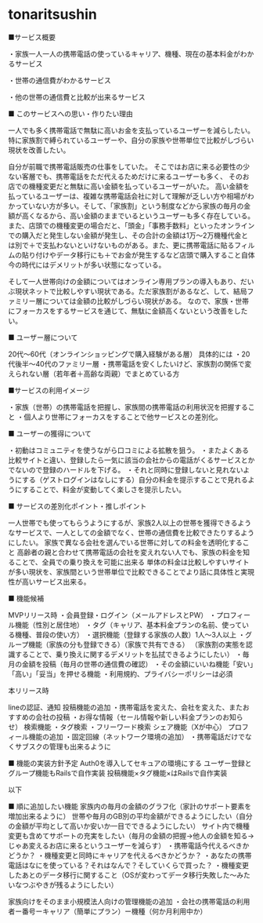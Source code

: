 # tonaritsushin
■サービス概要

・家族一人一人の携帯電話の使っているキャリア、機種、現在の基本料金がわかるサービス

・世帯の通信費がわかるサービス

・他の世帯の通信費と比較が出来るサービス


■ このサービスへの思い・作りたい理由

一人でも多く携帯電話で無駄に高いお金を支払っているユーザーを減らしたい。特に家族割で縛られているユーザーや、自分の家族や世帯単位で比較がしづらい現状を改善したい。

自分が前職で携帯電話販売の仕事をしていた。
そこではお店に来る必要性の少ない客層でも、携帯電話をただ代えるためだけに来るユーザーも多く、
そのお店での機種変更だと無駄に高い金額を払っているユーザーがいた。
高い金額を払っているユーザーは、複雑な携帯電話会社に対して理解が乏しい方や相場がわかっていない方が多い。そして、「家族割」という制度などから家族の毎月の金額が高くなるから、高い金額のままでいるというユーザーも多く存在している。
また、店頭での機種変更の場合だと、「頭金」「事務手数料」といったオンラインでの購入だと発生しない金額が発生し、その合計の金額は1万～2万機種代金とは別で＋で支払わないといけないものがある。また、更に携帯電話に貼るフィルムの貼り付けやデータ移行にも＋でお金が発生するなど店頭で購入すること自体今の時代にはデメリットが多い状態になっている。

そして一人世帯向けの金額についてはオンライン専用プランの導入もあり、だいぶ現状ネットで比較しやすい現状である。ただ家族割があるなど、して、結局ファミリー層については金額の比較がしづらい現状がある。
なので、家族・世帯にフォーカスをするサービスを通じて、無駄に金額高くないという改善をしたい。


■ ユーザー層について

20代～60代（オンラインショッピングで購入経験がある層）
具体的には
・20代後半～40代のファミリー層
・携帯電話を安くしたいけど、家族割の関係で変えられない層（若年者＋高齢な両親）でまとめている方


■サービスの利用イメージ

・家族（世帯）の携帯電話を把握し、家族間の携帯電話の利用状況を把握すること
・個人より世帯にフォーカスをすることで他サービスとの差別化。


■ ユーザーの獲得について

・初動はコミュニティを使うながら口コミによる拡散を狙う。
・またよくある比較サイトと違い、登録したら一気に該当の会社からの電話がくるサービスとかでないので登録のハードルを下げる。
・それと同時に登録しないと見れないようにする（ゲストログインはなしにする）自分の料金を提示することで見れるようにすることで、料金が変動してく楽しさを提示したい。


■ サービスの差別化ポイント・推しポイント

一人世帯でも使ってもらうようにするが、家族2人以上の世帯を獲得できるようなサービスで、一人としての金額でなく、世帯の通信費を比較できたりするようにしたい。
家族で異なる会社を選んでいる世帯に対しての料金を透明化すること
高齢者の親と合わせて携帯電話の会社を変えれない人でも、家族の料金を知ることで、全員での乗り換えを可能に出来る
単体の料金は比較しやすいサイトが多い現状を、家族間という世帯単位で比較できることでより話に具体性と実現性が高いサービス出来る。



■ 機能候補

MVPリリース時
・会員登録・ログイン（メールアドレスとPW）
・プロフィール機能（性別と居住地）
・タグ（キャリア、基本料金プランの名前、使っている機種、普段の使い方）
・選択機能（登録する家族の人数）1人～3人以上
・グループ機能（家族の分も登録できる）（家族で共有できる）
（家族割の実態を認識することで、乗り換えに関するデメリットを払拭できるようにしたい）
・毎月の金額を投稿（毎月の世帯の通信費の確認）
・その金額にいいね機能「安い」「高い」「妥当」を押せる機能
・利用規約、プライバシーポリシーは必須


本リリース時

lineの認証、通知
投稿機能の追加
・携帯電話を変えた、会社を変えた、またおすすめの会社の投稿
・お得な情報（セール情報や新しい料金プランのお知らせ）
検索機能
・タグ検索
・フリーワード検索
シェア機能（Xが中心）
プロフィール機能の追加
・固定回線（ネットワーク環境の追加）
・携帯電話だけでなくサブスクの管理も出来るように


■ 機能の実装方針予定
Auth0を導入してセキュアの環境にする
ユーザー登録とグループ機能もRailsで自作実装
投稿機能×タグ機能×はRailsで自作実装


以下

■ 順に追加したい機能
家族内の毎月の金額のグラフ化（家計のサポート要素を増加出来るように）
世帯や毎月のGB別の平均金額ができるようにしたい（自分の金額が平均として高いか安いか一目でできるようにしたい）
サイト内で機種変更も含めてサポートの充実をしたい（毎月の金額の把握→他人の金額を知る→じゃあ変えるお店に来るというユーザーを減らす）
・携帯電話今代えるべきかどうか？
・機種変更と同時にキャリアを代えるべきかどうか？
・あなたの携帯電話はなにを使っている？それはなんで？そしていくらで買った？
・機種変更したあとのデータ移行に関すること（OSが変わってデータ移行失敗した～みたいなつぶやきが残るようにしたい）

家族向けをそのまま小規模法人向けの管理機能の追加
・会社の携帯電話の利用者ー番号ーキャリア（簡単にプラン）ー機種（何か月利用中か）

